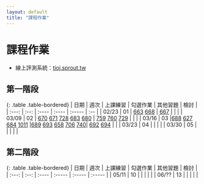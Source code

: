 ```yaml
---
layout: default
title: "課程作業"
---
```

# 課程作業

* 線上評測系統：[tioj.sprout.tw](https://tioj.sprout.tw/)

## 第一階段

{: .table .table-bordered}
| 日期  | 週次 | 上課練習 | 勾選作業 | 其他習題 | 檢討 |
| :---: | :--: | :---- | :---- | :----- | :-- |
| 02/23 | 01 | [663](https://tioj.sprout.tw/contests/4/problems/663) [668](https://tioj.sprout.tw/contests/4/problems/668) | [667](https://tioj.sprout.tw/contests/4/problems/667) |  |  |
| 03/09 | 02 | [670](https://tioj.sprout.tw/contests/7/problems/670) [671](https://tioj.sprout.tw/contests/7/problems/671) [728](https://tioj.sprout.tw/contests/7/problems/728) [683](https://tioj.sprout.tw/contests/7/problems/683) [680](https://tioj.sprout.tw/contests/7/problems/680)  | [759](https://tioj.sprout.tw/contests/7/problems/759) [760](https://tioj.sprout.tw/contests/7/problems/760) [729](https://tioj.sprout.tw/contests/7/problems/729) |  |  |
| 03/16 | 03 |[688](https://tioj.sprout.tw/contests/8/problems/688) [627](https://tioj.sprout.tw/contests/8/problems/627) [684](https://tioj.sprout.tw/contests/8/problems/684) [1011](https://tioj.sprout.tw/contests/8/problems/1011)   |[689](https://tioj.sprout.tw/contests/8/problems/689) [693](https://tioj.sprout.tw/contests/8/problems/693) [658](https://tioj.sprout.tw/contests/8/problems/658) [706](https://tioj.sprout.tw/contests/8/problems/706)  [740](https://tioj.sprout.tw/contests/8/problems/740)| [692](https://tioj.sprout.tw/contests/8/problems/688) [694](https://tioj.sprout.tw/contests/8/problems/627) | |
| 03/23 | 04 |  |   | |
| 03/30 | 05 |  | | | |

## 第二階段

{: .table .table-bordered}
| 日期  | 週次 | 上課練習 | 勾選作業 | 其他習題 | 檢討 |
| :---: | :--: | :---- | :----- | :----- | :----- |
| 05/11 | 10 |  |  |  |  |
| 06/?? | 13 |  |  |  |  |
